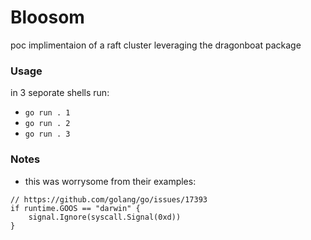 # Bloosom
poc implimentaion of a raft cluster leveraging the dragonboat package

### Usage
in 3 seporate shells run:
-  `go run . 1`
-  `go run . 2`
-  `go run . 3`

### Notes
- this was worrysome from their examples:
```
// https://github.com/golang/go/issues/17393
if runtime.GOOS == "darwin" {
    signal.Ignore(syscall.Signal(0xd))
}
```